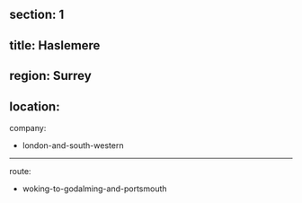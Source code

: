section: 1
----
title: Haslemere
----
region: Surrey
----
location: 
----
company:
- london-and-south-western
----
route:
- woking-to-godalming-and-portsmouth
